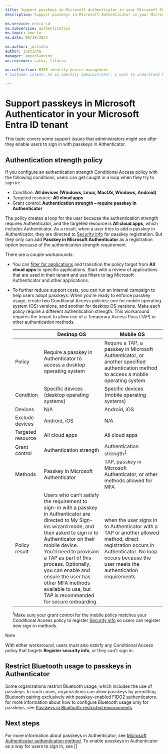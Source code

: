 ```yaml
---
title: Support passkeys in Microsoft Authenticator in your Microsoft Entra ID tenant
description: Support passkeys in Microsoft Authenticator in your Microsoft Entra ID tenant.

ms.service: entra-id 
ms.subservice: authentication
ms.topic: how-to
ms.date: 08/19/2024

ms.author: justinha
author: justinha
manager: amycolannino
ms.reviewer: calui, tilarso

ms.collection: M365-identity-device-management
# Customer intent: As an identity administrator, I want to understand how users can register a passkey in Microsoft Authenticator 

---
```

# Support passkeys in Microsoft Authenticator in your Microsoft Entra ID tenant

This topic covers some support issues that administrators might see after they enable users to sign in with passkeys in Aithenticator.

## Authentication strength policy

If you configure an authentication strength Conditional Access policy with the following conditions, users can get caught in a loop when they try to sign in: 

- Condition: **All devices (Windows, Linux, MacOS, Windows, Android)** 
- Targeted resource: **All cloud apps** 
- Grant control: **Authentication strength – require passkey in Authenticator** 

The policy creates a loop for the user because the authentication strength requires Authenticator, and the targeted resource is **All cloud apps**, which includes Authenticator. As a result, when a user tries to add a passkey in Authenticator, they are directed to [Security info](https://mysignins.microsoft.com/security-info) for passkey registration. But they only can add **Passkey in Microsoft Authenticator** as a registration option because of the authentication strength requirement. 

There are a couple workarounds:

- You can [filter for applications](~/identity/conditional-access/concept-filter-for-applications.md) and transition the policy target from **All cloud apps** to specific applications. Start with a review of applications that are used in their tenant and use filters to tag Microsoft Authenticator and other applications.

- To further reduce support costs, you can run an internal campaign to help users adopt passkeys. When you're ready to enforce passkey usage, create two Conditional Access policies: one for mobile operating system (OS) versions, and another for desktop OS versions. Make each policy require a different authentication strength. This workaround requires the tenant to allow use of a Temporary Access Pass (TAP) or other authentication methods. 

  |                   | Desktop OS     | Mobile OS     |
  |-------------------|----------------|---------------|
  | Policy            | Require a passkey in Authenticator to access a desktop operating system | Require a TAP, a passkey in Microsoft Authenticator, or another specified authentication method to access a mobile operating system |
  | Condition         | Specific devices (desktop operating systems) | Specific devices (mobile operating systems) |
  | Devices           | N/A                                          | Android, iOS            | 
  | Exclude devices   | Android, iOS                                 | N/A                     |
  | Targeted resource | All cloud apps                               | All cloud apps          |
  | Grant control     | Authentication strength                      | Authentication strength<sup>1</sup> |
  | Methods           | Passkey in Microsoft Authenticator |TAP, passkey in Microsoft Authenticator, or other methods allowed for MFA |
  | Policy result     | Users who can’t satisfy the requirement to sign-in with a passkey in Authenticator are directed to My Sign-ins wizard mode, and then asked to sign in to Authenticator on their mobile device.</br>You'll need to provision a TAP as part of this process. Optionally, you can enable and ensure the user has other MFA methods available to use, but TAP is recommended for secure onboarding. | when the user signs in to Authenticator with a TAP or another allowed method, direct registration occurs in Authenticator. No loop occurs because the user meets the authentication requirements. |

  <sup>1</sup>Make sure your grant control for the mobile policy matches your Conditional Access policy to register [Security info](https://mysignins.microsoft.com/security-info) so users can register new sign-in methods. 

>[!NOTE]
>With either workaround, users must also satisfy any Conditional Access policy that targets **Register security info**, or they can't sign in.  

## Restrict Bluetooth usage to passkeys in Authenticator

Some organizations restrict Bluetooth usage, which includes the use of passkeys. In such cases, organizations can allow passkeys by permitting Bluetooth pairing exclusively with passkey-enabled FIDO2 authenticators. for more information about how to configure Bluetooth usage only for passkeys, see [Passkeys in Bluetooth-restricted environments](https://review.learn.microsoft.com/en-us/windows/security/identity-protection/passkeys/?branch=pr-en-us-10051&tabs=windows#passkeys-in-bluetooth-restricted-environments).

## Next steps 

For more information about passkeys in Authenticator, see [Microsoft Authenticator authentication method](concept-authentication-authenticator-app.md).
To enable passkeys in Authenticator as a way for users to sign in, see []